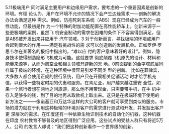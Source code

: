 5.11极端用户
同时满足主要用户和边缘用户需求，要考虑的一个重要因素是创新的环境。有理
论认为，用户在环境不允许的情况下会产生边缘需求一—创新的解决办法会满足这种
需求。例如，防抱死刹车系统（ABS）现在已经成为汽车的一般性功能，但最初是作
为一个特殊的附加功能配置在高性能轿车上。创新来源于一些更极端的案例，虽然飞
机安全制动的需求在困难的条件下不容易得到满足，但是ABS被开发出来并应用于
汽车领域。3
对于创新而言，寻找极端的环境或用户会起到很大的作用——满足有挑战性的需
求可以创造新的发展机会。正如罗伊·罗思韦尔在某著名的报纸中指出的，“难以应
付的客户意味着好的设计”。例如，隐身技术使得制造隐形飞机成为可能。这就要求
彻底颠覆飞机原先的设计、材料和能量来源等，从而为航空业和相关领域开辟新的天
地。0前面提到的金字塔底层同样属于极端的环境，在这种环境中很容易引发不同类
型的创新。
比如在菲律宾，大多数人都会使用正规的银行系统，用户只在开展相关促销活动
时才给手机充值，以获得一些特定时期的优惠和服务。在肯尼亚，用户越来越注重安
全性，如果一个旅行者想在两地之间旅游，那么他不用带现金，只需要带手机，在手
机中存入足够多的钱，到了目的地再从取款机上取出来。这只是在极端环境下使用的
新方法之一——像诺基亚和万达华这样的大公司的客户就可享受到类似的服务。市
场的潜力就在于利用这种极端的环境对客户的需求进行测试和开发，并发掘出客户更
深层次的需求。在印度还有一种依靠生物识别技术的自动化的机器，这种机器在印度
农村教育不够普及的地区得到广泛应用。这些试点的受益人群只有将近5万人，公司
的发言人却说：“我们把这种创新看作一个世界级的创新。
